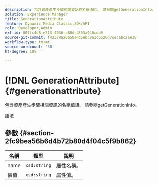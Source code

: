```yaml
---
description: 包含資產產生步驟相關資訊的名稱值組。 請參閱getGenerationInfo。
solution: Experience Manager
title: GenerationAttribute
feature: Dynamic Media Classic,SDK/API
role: Developer,Admin
exl-id: 007fc4d8-e513-4936-a88d-4553a940cdb5
source-git-commit: f42378a20b58e4c5ebc961c6526d7cecabc2ae38
workflow-type: tm+mt
source-wordcount: '38'
ht-degree: 18%

---
```


# [!DNL GenerationAttribute]{#generationattribute}

包含資產產生步驟相關資訊的名稱值組。 請參閱getGenerationInfo。

語法

## 參數 {#section-2fc9bea56b6d4b72b80d4f04c5f9b862}

| 名稱 | 類型 | 說明 |
|---|---|---|
| name | `xsd:string` | 屬性名稱。 |
| 價值 | `xsd:string` | 屬性值。 |
